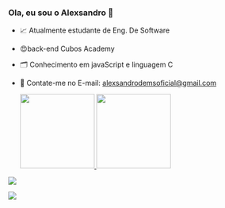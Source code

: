 ### Ola, eu sou o Alexsandro 👋

- 📈 Atualmente estudante de Eng. De Software
- 😍back-end Cubos Academy
- 🗂️ Conhecimento em javaScript e linguagem C
- 📌 Contate-me no E-mail: alexsandrodemsoficial@gmail.com

  <a href="https://github.com/AlexsandroCarrelo">
  <img height="150em" src="https://github-readme-stats.vercel.app/api?username=AlexsandroCarrelo&show_icons=true&theme=dracula&include_all_commits=true&count_private=true"/>
  <img height="150em" src="https://github-readme-stats.vercel.app/api/top-langs/?username=AlexsandroCarrelo&layout=compact&langs_count=7&theme=dracula"/>
</div>
    <a href="https://instagram.com/i.am.alexz" target="_blank"><img src="https://img.shields.io/badge/-Instagram-%23E4405F?style=for-the-badge&logo=instagram&logoColor=white" target="_blank"></a>
      
<p align="left">
  <a href="https://skillicons.dev">
    <img src="https://skillicons.dev/icons?i=js,c,github," />
  </a>
</p>
